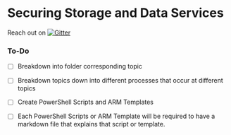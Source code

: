 # Securing Storage and Data Services

Reach out on [![Gitter](https://badges.gitter.im/Azure-Security-Engineer-Associate-Prep/community.svg)](https://gitter.im/Azure-Security-Engineer-Associate-Prep/community?utm_source=badge&utm_medium=badge&utm_campaign=pr-badge)





### To-Do

- [ ] Breakdown into folder corresponding topic
- [ ] Breakdown topics down into different processes that occur at different topics
- [ ] Create PowerShell Scripts and ARM Templates
- [ ] Each PowerShell Scripts or ARM Template will be required to have a markdown file that explains that script or template.


